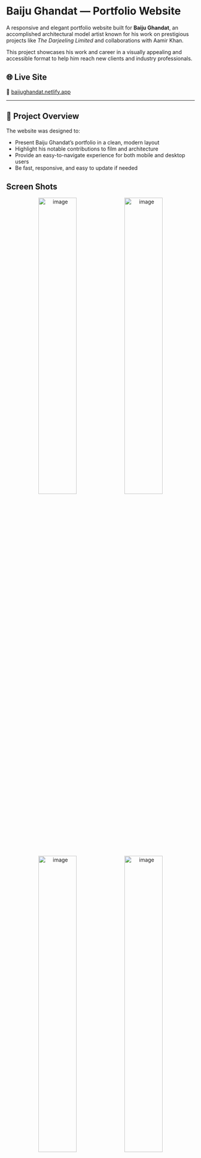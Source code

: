 # Baiju Ghandat — Portfolio Website

A responsive and elegant portfolio website built for **Baiju Ghandat**, an accomplished architectural model artist known for his work on prestigious projects like *The Darjeeling Limited* and collaborations with Aamir Khan.

This project showcases his work and career in a visually appealing and accessible format to help him reach new clients and industry professionals.

## 🌐 Live Site

🔗 [baijughandat.netlify.app](https://baijughandat.netlify.app)

---

## 📸 Project Overview

The website was designed to:
- Present Baiju Ghandat’s portfolio in a clean, modern layout
- Highlight his notable contributions to film and architecture
- Provide an easy-to-navigate experience for both mobile and desktop users
- Be fast, responsive, and easy to update if needed

## Screen Shots 

<div align="center">
  <img width="45%" alt="image" src="https://github.com/user-attachments/assets/59accf79-d854-4f53-b653-e6d9fdaf20af" />
  <img width="45%" alt="image" src="https://github.com/user-attachments/assets/dea314d8-114a-4152-83e2-cf4ed2c8c76e" />
</div>

<div align="center">
  <img width="45%" alt="image" src="https://github.com/user-attachments/assets/53100045-3ac8-42c5-b35a-5d3b9912ec05" />
  <img width="45%" alt="image" src="https://github.com/user-attachments/assets/2eb32ade-b083-4062-a24d-2392fe9d37c8" />
</div>

## 🚀 Features

- 🎯 **Portfolio Gallery** – Visual display of architectural models and work
- 🧠 **About Section** – Storytelling that connects his experience to the viewer
- ✨ **Responsive Design** – Optimized for all devices using Bulma CSS
- 📩 **Contact Section** – Easy way for potential collaborators to get in touch
- 🌐 **Deployed on Netlify** – For fast, secure hosting

---

## 🛠️ Tech Stack

| Technology     | Purpose                     |
|----------------|-----------------------------|
| **HTML5**      | Structure and content        |
| **Bulma CSS**  | Responsive styling framework |
| **jQuery**     | Interactive behaviors        |
| **Netlify**    | Deployment and hosting       |


---

## 📌 Notable Highlights

- 🏆 **Worked on The Darjeeling Limited (Wes Anderson film)**
- 🎬 **Collaborated with Aamir Khan on film-related architectural design**
- 📐 **Known for precise, hand-built scale models**


## ✍️ Developer

**Created by:** https://github.com/piyush-linux
**Role:** Fullstack Developer & Technical Consultant

---

## 📄 License

This project is a private commission. All content (images, text, media) belongs to Baiju Ghandat.
